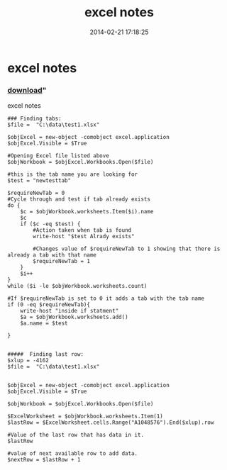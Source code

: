 ﻿---
pid:            4922
parent:         0
children:       
poster:         supersobbie
title:          excel notes
date:           2014-02-21 17:18:25
format:         posh
---

# excel notes

### [download](4922.ps1)"

excel notes

```posh
### Finding tabs:
$file =  "C:\data\test1.xlsx"

$objExcel = new-object -comobject excel.application 
$objExcel.Visible = $True 
 
#Opening Excel file listed above
$objWorkbook = $objExcel.Workbooks.Open($file) 

#this is the tab name you are looking for
$test = "newtesttab" 

$requireNewTab = 0
#Cycle through and test if tab already exists
do {
	$c = $objWorkbook.worksheets.Item($i).name
	$c
	if ($c -eq $test) {
		#Action taken when tab is found
		write-host "$test Alrady exists"
		
		#Changes value of $requireNewTab to 1 showing that there is already a tab with that name
		$requireNewTab = 1
	}
	$i++
}
while ($i -le $objWorkbook.worksheets.count)

#If $requireNewTab is set to 0 it adds a tab with the tab name
if (0 -eq $requireNewTab){
	write-host "inside if statment"
	$a = $objWorkbook.worksheets.add()
	$a.name = $test

}


#####  Finding last row:
$xlup = -4162
$file =  "C:\data\test1.xlsx"

 
$objExcel = new-object -comobject excel.application 
$objExcel.Visible = $True 

$objWorkbook = $objExcel.Workbooks.Open($file) 

$ExcelWorksheet = $objWorkbook.worksheets.Item(1)
$lastRow = $ExcelWorksheet.cells.Range("A1048576").End($xlup).row

#Value of the last row that has data in it.
$lastRow

#value of next available row to add data.
$nextRow = $lastRow + 1
```
